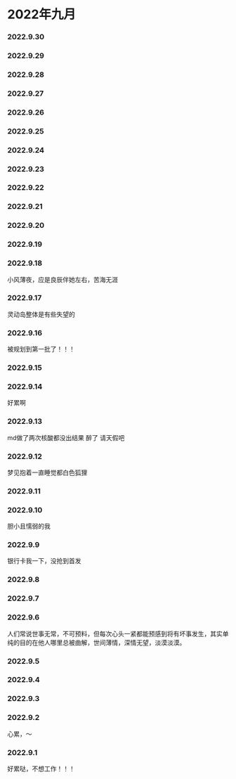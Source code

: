 # 2022年九月

### 2022.9.30
### 2022.9.29
### 2022.9.28
### 2022.9.27
### 2022.9.26
### 2022.9.25
### 2022.9.24
### 2022.9.23
### 2022.9.22
### 2022.9.21
### 2022.9.20
### 2022.9.19
### 2022.9.18
小风薄夜，应是良辰伴她左右，苦海无涯
### 2022.9.17
灵动岛整体是有些失望的
### 2022.9.16
被规划到第一批了！！！
### 2022.9.15
### 2022.9.14
好累啊
### 2022.9.13
md做了两次核酸都没出结果 醉了 请天假吧
### 2022.9.12
梦见抱着一直睡觉都白色狐狸
### 2022.9.11
### 2022.9.10
胆小且懦弱的我
### 2022.9.9
银行卡我一下，没抢到首发
### 2022.9.8
### 2022.9.7
### 2022.9.6
人们常说世事无常，不可预料，但每次心头一紧都能预感到将有坏事发生，其实单纯的目的在他人哪里总被曲解，世间薄情，深情无望，淡漠淡漠。
### 2022.9.5
### 2022.9.4
### 2022.9.3
### 2022.9.2
心累，～
### 2022.9.1
好累哒，不想工作！！！
